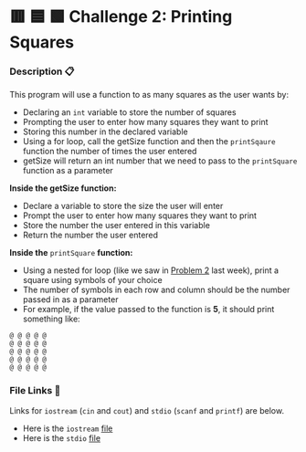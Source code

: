 # 🟥 🟦 🟩 Challenge 2: Printing Squares

### Description 📋

This program will use a function to as many squares as the user wants by:

* Declaring an `int` variable to store the number of squares
* Prompting the user to enter how many squares they want to print
* Storing this number in the declared variable
* Using a for loop, call the getSize function and then the `printSqaure` function the number of times the user entered
* getSize will return an int number that we need to pass to the `printSquare` function as a parameter

**Inside the getSize function:**

* Declare a variable to store the size the user will enter
* Prompt the user to enter how many squares they want to print
* Store the number the user entered in this variable
* Return the number the user entered

**Inside the** `printSquare` **function:**

* Using a nested for loop \(like we saw in [Problem 2](https://docs.codingclub.space/problem-2-print-a-triangle) last week\), print a square using symbols of your choice
* The number of symbols in each row and column should be the number passed in as a parameter
* For example, if the value passed to the function is **5**, it should print something like:

```text
@ @ @ @ @
@ @ @ @ @
@ @ @ @ @
@ @ @ @ @
@ @ @ @ @
```

### File Links 📝

Links for `iostream` \(`cin` and `cout`\) and `stdio` \(`scanf` and `printf`\) are below.

* Here is the `iostream` [file](https://cplayground.com/?p=fox-narwhal-boar) 
* Here is the `stdio` [file](https://cplayground.com/?p=walrus-chimpanzee-caterpillar)

